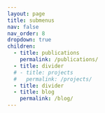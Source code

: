 ```yaml
---
layout: page
title: submenus
nav: false
nav_order: 8
dropdown: true
children:
  - title: publications
    permalink: /publications/
  - title: divider
  # - title: projects
  #   permalink: /projects/
  - title: divider
  - title: blog
    permalink: /blog/
---
```

